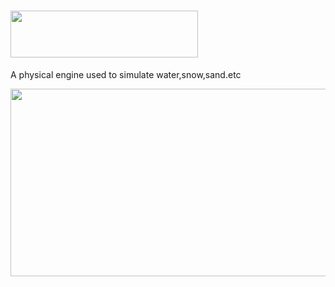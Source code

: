 # <div align=left><img width="300" height="75" src="https://github.com/YiYiXia/Flame/blob/master/MPM/Flame.png"/></div>
A physical engine used to simulate water,snow,sand.etc


<div align=center><img width="600" height="300" src="https://github.com/YiYiXia/Flame/blob/master/MPM/18.05.08-sand2.gif"/></div>
